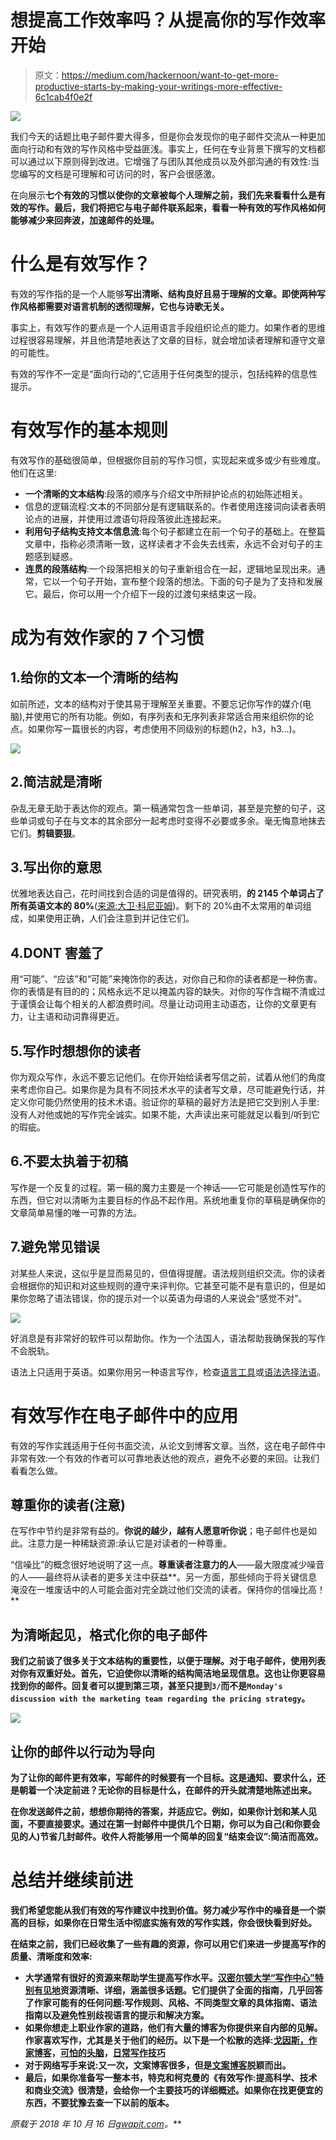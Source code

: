# 想提高工作效率吗？从提高你的写作效率开始

> 原文：<https://medium.com/hackernoon/want-to-get-more-productive-starts-by-making-your-writings-more-effective-6c1cab4f0e2f>

![](img/2cd36fa6d97034a5058dad4c50a2bd73.png)

我们今天的话题比电子邮件要大得多，但是你会发现你的电子邮件交流从一种更加面向行动和有效的写作风格中受益匪浅。事实上，任何在专业背景下撰写的文档都可以通过以下原则得到改进。它增强了与团队其他成员以及外部沟通的有效性:当您编写的文档是可理解和可访问的时，客户会很感激。

在向展示**七个有效的习惯以使你的文章被每个人理解之前，我们先来看看什么是有效的写作。最后，我们将把它与电子邮件联系起来，看看一种有效的写作风格如何能够减少来回奔波，加速邮件的处理。**

# 什么是有效写作？

有效的写作指的是一个人能够**写出清晰、结构良好且易于理解的文章。即使两种写作风格都需要对语言机制的透彻理解，它也与诗歌无关。**

事实上，有效写作的要点是一个人运用语言手段组织论点的能力。如果作者的思维过程很容易理解，并且他清楚地表达了文章的目标，就会增加读者理解和遵守文章的可能性。

有效的写作不一定是“面向行动的”,它适用于任何类型的提示，包括纯粹的信息性提示。

# 有效写作的基本规则

有效写作的基础很简单，但根据你目前的写作习惯，实现起来或多或少有些难度。他们在这里:

*   **一个清晰的文本结构**:段落的顺序与介绍文中所辩护论点的初始陈述相关。
*   信息的逻辑流程:文本的不同部分是有逻辑联系的。作者使用连接词向读者表明论点的进展，并使用过渡语句将段落彼此连接起来。
*   **利用句子结构支持文本信息流**:每个句子都建立在前一个句子的基础上。在整篇文章中，指称必须清晰一致，这样读者才不会失去线索，永远不会对句子的主题感到疑惑。
*   **连贯的段落结构**:一个段落把相关的句子重新组合在一起，逻辑地呈现出来。通常，它以一个句子开始，宣布整个段落的想法。下面的句子是为了支持和发展它。最后，你可以用一个介绍下一段的过渡句来结束这一段。

# 成为有效作家的 7 个习惯

## 1.给你的文本一个清晰的结构

如前所述，文本的结构对于使其易于理解至关重要。不要忘记你写作的媒介(电脑),并使用它的所有功能。例如，有序列表和无序列表非常适合用来组织你的论点。如果你写一篇很长的内容，考虑使用不同级别的标题(h2，h3，h3…)。

![](img/f50e23f525ab8433b2ecda38458e323a.png)

## 2.简洁就是清晰

杂乱无章无助于表达你的观点。第一稿通常包含一些单词，甚至是完整的句子，这些单词或句子在与文本的其余部分一起考虑时变得不必要或多余。毫无悔意地抹去它们。**剪辑要狠**。

## 3.写出你的意思

优雅地表达自己，花时间找到合适的词是值得的。研究表明，**的 2145 个单词占了所有英语文本的 80%**([来源:大卫·科尼亚姆](https://www.researchgate.net/publication/272536147_The_linguistic_accuracy_of_chatbots_Usability_from_an_ESL_perspective))。剩下的 20%由不太常用的单词组成，如果使用正确，人们会注意到并记住它们。

## 4.DONT 害羞了

用“可能”、“应该”和“可能”来掩饰你的表达，对你自己和你的读者都是一种伤害。你的表情是有目的的；风格永远不足以掩盖内容的缺失。对你的写作含糊不清或过于谨慎会让每个相关的人都浪费时间。尽量让动词用主动语态，让你的文章更有力，让主语和动词靠得更近。

## 5.写作时想想你的读者

你为观众写作，永远不要忘记他们。在你开始给读者写信之前，试着从他们的角度来考虑你自己。如果你是为具有不同技术水平的读者写文章，尽可能避免行话，并定义你可能仍然使用的技术术语。验证你的草稿的最好方法是把它交到别人手里:没有人对他或她的写作完全诚实。如果不能，大声读出来可能就足以看到/听到它的瑕疵。

## 6.不要太执着于初稿

写作是一个反复的过程。第一稿的魔力主要是一个神话——它可能是创造性写作的东西，但它对以清晰为主要目标的作品不起作用。系统地重复你的草稿是确保你的文章简单易懂的唯一可靠的方法。

## 7.避免常见错误

对某些人来说，这似乎是显而易见的，但值得提醒。语法规则组织交流。你的读者会根据你的知识和对这些规则的遵守来评判你。它甚至可能不是有意识的，但是如果你忽略了语法错误，你的提示对一个以英语为母语的人来说会“感觉不对”。

![](img/7f7678f5212447e89e4274ba2292ea8f.png)

好消息是有非常好的软件可以帮助你。作为一个法国人，语法帮助我确保我的写作不会脱轨。

语法上只适用于英语。如果你用另一种语言写作，检查[语言工具](https://www.languagetool.org/languages)或[语法选择法语](https://dicollecte.org/)。

# 有效写作在电子邮件中的应用

有效的写作实践适用于任何书面交流，从论文到博客文章。当然，这在电子邮件中非常有效:一个有效的作者可以可靠地表达他的观点，避免不必要的来回。让我们看看怎么做。

## 尊重你的读者(注意)

在写作中节约是非常有益的。**你说的越少，越有人愿意听你说**；电子邮件也是如此。注意力是一种稀缺资源:承认它是对读者的一种尊重。

“信噪比”的概念很好地说明了这一点。**尊重读者注意力的人**——最大限度减少噪音的人——最终将从读者的更多关注中获益**。另一方面，那些倾向于将关键信息淹没在一堆废话中的人可能会面对完全跳过他们交流的读者。保持你的信噪比高！**

## **为清晰起见，格式化你的电子邮件**

**我们之前谈了很多关于文本结构的重要性，以便于理解。对于电子邮件，使用列表对你有双重好处。首先，它迫使你以清晰的结构简洁地呈现信息。这也让你更容易找到你的邮件。回复者可以提到第三项，甚至只提到`3/`而不是`Monday's discussion with the marketing team regarding the pricing strategy`。**

**![](img/944968a6752ed72190a11426c53edf3a.png)**

## **让你的邮件以行动为导向**

**为了让你的邮件更有效率，写邮件的时候要有一个目标。这是通知、要求什么，还是朝着一个决定前进？无论你的目标是什么，在邮件的开头就清楚地陈述出来。**

**在你发送邮件之前，想想你期待的答案，并适应它。例如，如果你计划和某人见面，不要直接要求。通过在第一封邮件中提供几个日期，你可以为自己(和你要会见的人)节省几封邮件。收件人将能够用一个简单的回复“结束会议”:简洁而高效。**

# **总结并继续前进**

**我们希望您能从我们有效的写作建议中找到价值。努力减少写作中的噪音是一个崇高的目标，如果你在日常生活中彻底实施有效的写作实践，你会很快看到好处。**

**在结束之前，我们已经收集了一些有趣的资源，你可以用它们来进一步提高写作的质量、清晰度和效率:**

*   **大学通常有很好的资源来帮助学生提高写作水平。[汉密尔顿大学“写作中心”特别有见地](https://www.hamilton.edu/academics/centers/writing/writing-resources)资源清晰、详细，涵盖很多话题。它们提供了全面的指南，几乎回答了作家可能有的任何问题:写作规则、风格、不同类型文章的具体指南、语法指南以及避免性别歧视语言的提示和解决方案。**
*   **如果你想走上职业作家的道路，他们有大量的博客为你提供来自内部的见解。作家喜欢写作，尤其是关于他们的经历。以下是一个松散的选择:[戈因斯，作家博客](https://goinswriter.com/blog/)，[可怕的头脑](http://terribleminds.com/ramble/blog/)，[日常写作技巧](http://www.dailywritingtips.com/)**
*   **对于网络写手来说:又一次，文案博客很多，但是[文案博客](https://www.copyblogger.com/blog/)脱颖而出。**
*   **最后，如果你准备写一整本书，特克和柯克曼的《有效写作:提高科学、技术和商业交流》很清楚，会给你一个主要技巧的详细概述。如果你在找更便宜的东西，不要犹豫去查一下以前的版本。**

***原载于 2018 年 10 月 16 日*[*gwapit.com*](https://gwapit.com/blog/email/effective-writing/)*。***